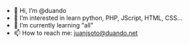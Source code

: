 - 👋 Hi, I’m @duando
- 👀 I’m interested in learn python, PHP, JScript, HTML, CSS...
- 🌱 I’m currently learning "all"
- 📫 How to reach me: juanjsoto@duando.net

<!---
duando/duando is a ✨ special ✨ repository because its `README.md` (this file) appears on your GitHub profile.
You can click the Preview link to take a look at your changes.
--->
